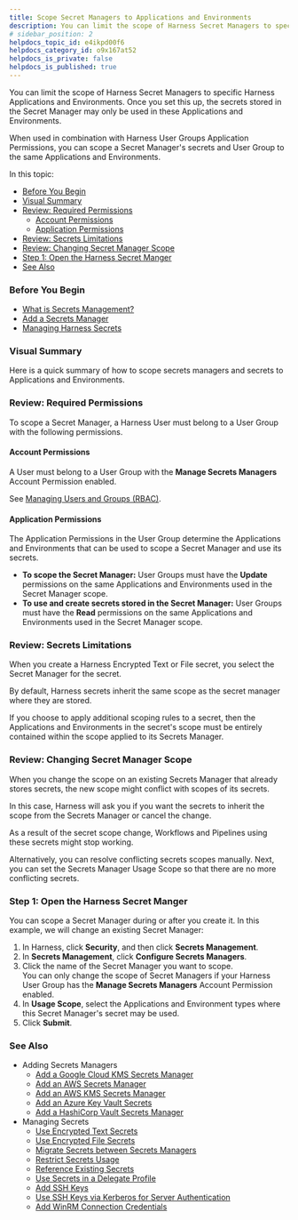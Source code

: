 ```yaml
---
title: Scope Secret Managers to Applications and Environments
description: You can limit the scope of Harness Secret Managers to specific Harness Applications and Environments. Once you set this up, the secrets stored in the Secret Manager may only be used in these Applicat…
# sidebar_position: 2
helpdocs_topic_id: e4ikpd00f6
helpdocs_category_id: o9x167at52
helpdocs_is_private: false
helpdocs_is_published: true
---
```


You can limit the scope of Harness Secret Managers to specific Harness Applications and Environments. Once you set this up, the secrets stored in the Secret Manager may only be used in these Applications and Environments.

When used in combination with Harness User Groups Application Permissions, you can scope a Secret Manager's secrets and User Group to the same Applications and Environments.

In this topic:

* [Before You Begin](#before_you_begin)
* [Visual Summary](#visual_summary)
* [Review: Required Permissions](#review_required_permissions)
	+ [Account Permissions](#account_permissions)
	+ [Application Permissions](#application_permissions)
* [Review: Secrets Limitations](#review_secrets_limitations)
* [Review: Changing Secret Manager Scope](#review_changing_secret_manager_scope)
* [Step 1: Open the Harness Secret Manger](#step_1_open_the_harness_secret_manger)
* [See Also](#see_also)

### Before You Begin

* [What is Secrets Management?](/article/au38zpufhr-secret-management)
* [Add a Secrets Manager](/article/uuer539u3l-add-a-secrets-manager)
* [Managing Harness Secrets](/article/8bldcebkkf-managing-harness-secrets)

### Visual Summary

Here is a quick summary of how to scope secrets managers and secrets to Applications and Environments.

### Review: Required Permissions

To scope a Secret Manager, a Harness User must belong to a User Group with the following permissions.

#### Account Permissions

A User must belong to a User Group with the **Manage Secrets Managers** Account Permission enabled.

See [Managing Users and Groups (RBAC)](/article/ven0bvulsj-users-and-permissions).

#### Application Permissions

The Application Permissions in the User Group determine the Applications and Environments that can be used to scope a Secret Manager and use its secrets.

* **To scope the Secret Manager:** User Groups must have the **Update** permissions on the same Applications and Environments used in the Secret Manager scope.
* **To use and create secrets stored in the Secret Manager:** User Groups must have the **Read** permissions on the same Applications and Environments used in the Secret Manager scope.

### Review: Secrets Limitations

When you create a Harness Encrypted Text or File secret, you select the Secret Manager for the secret.

By default, Harness secrets inherit the same scope as the secret manager where they are stored.

If you choose to apply additional scoping rules to a secret, then the Applications and Environments in the secret's scope must be entirely contained within the scope applied to its Secrets Manager.

### Review: Changing Secret Manager Scope

When you change the scope on an existing Secrets Manager that already stores secrets, the new scope might conflict with scopes of its secrets.

In this case, Harness will ask you if you want the secrets to inherit the scope from the Secrets Manager or cancel the change.

As a result of the secret scope change, Workflows and Pipelines using these secrets might stop working.

Alternatively, you can resolve conflicting secrets scopes manually. Next, you can set the Secrets Manager Usage Scope so that there are no more conflicting secrets.

### Step 1: Open the Harness Secret Manger

You can scope a Secret Manager during or after you create it. In this example, we will change an existing Secret Manager:

1. In Harness, click **Security**, and then click **Secrets Management**.
2. In **Secrets Management**, click **Configure Secrets Managers**.
3. Click the name of the Secret Manager you want to scope.  
You can only change the scope of Secret Managers if your Harness User Group has the **Manage Secrets Managers** Account Permission enabled.
4. In **Usage Scope**, select the Applications and Environment types where this Secret Manager's secret may be used.
5. Click **Submit**.

### See Also

* Adding Secrets Managers
	+ [Add a Google Cloud KMS Secrets Manager](https://docs.harness.io/article/avo98eldl0-add-a-google-cloud-kms-secrets-manager)
	+ [Add an AWS Secrets Manager](https://docs.harness.io/article/otkxijqoa6-add-an-aws-secrets-manager)
	+ [Add an AWS KMS Secrets Manager](https://docs.harness.io/article/qj4psb5vsf-add-an-aws-kms-secrets-manager)
	+ [Add an Azure Key Vault Secrets](https://docs.harness.io/article/2nv0gy1wnh-azure-key-vault)
	+ [Add a HashiCorp Vault Secrets Manager](https://docs.harness.io/article/am3dmoxywy-add-a-hashi-corp-vault-secrets-manager)
* Managing Secrets
	+ [Use Encrypted Text Secrets](https://docs.harness.io/article/ygyvp998mu-use-encrypted-text-secrets)
	+ [Use Encrypted File Secrets](https://docs.harness.io/article/nt5vchhka4-use-encrypted-file-secrets)
	+ [Migrate Secrets between Secrets Managers](https://docs.harness.io/article/prjsaaev0c-migrate-secrets-between-secrets-managers)
	+ [Restrict Secrets Usage](https://docs.harness.io/article/e5q9qcho4y-restrict-secrets-usage)
	+ [Reference Existing Secrets](https://docs.harness.io/article/cwp7rlauzn-reference-existing-secrets)
	+ [Use Secrets in a Delegate Profile](https://docs.harness.io/article/imzgiz9h41-use-a-secret-in-a-delegate-profile)
	+ [Add SSH Keys](https://docs.harness.io/article/gsp4s7abgc-add-ssh-keys)
	+ [Use SSH Keys via Kerberos for Server Authentication](https://docs.harness.io/article/lx4wios62k-use-ssh-key-via-kerberos-for-server-authentication)
	+ [Add WinRM Connection Credentials](https://docs.harness.io/article/9fqa1vgar7-add-win-rm-connection-credentials)

